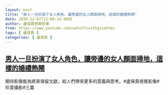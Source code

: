 ```yaml
---
layout: post
title: "男人一旦扮演了女人角色，讓旁邊的女人顏面掃地，這樣的婚禮熱鬧"
date: 2020-12-07T12:00:14.000Z
author: 盧保貴視覺影像
from: https://www.youtube.com/watch?v=xIhgixoFnes
tags: [ 盧保貴 ]
categories: [ 盧保貴 ]
---
```

<!--1607342414000-->
[男人一旦扮演了女人角色，讓旁邊的女人顏面掃地，這樣的婚禮熱鬧](https://www.youtube.com/watch?v=xIhgixoFnes)
------

<div>
期待影像能為將來保留文獻，給人們帶來更多的意義與思考。#盧保貴視覺影像#珍貴攝影#三農
</div>
